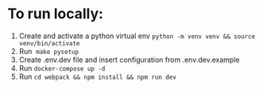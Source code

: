 # To run locally:

1. Create and activate a python virtual env ```python -m venv venv && source venv/bin/activate```
2. Run  ```make pysetup```
3. Create .env.dev file and insert configuration from .env.dev.example
4. Run ```docker-compose up -d```
5. Run ```cd webpack && npm install && npm run dev```
